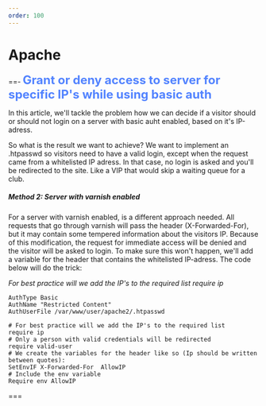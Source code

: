 ```yaml
---
order: 100
---
```


# Apache

==- <span style="color:#5283ff; font-size:24px;">**Grant or deny access to server for specific IP's while using basic auth**</span>

In this article, we'll tackle the problem how we can decide if a visitor should or should not login on a server with basic auht enabled, based on it's IP-adress.
 
So what is the result we want to achieve? We want to implement an .htpasswd so visitors need to have a valid login, except when the request came from a whitelisted IP adress.
In that case, no login is asked and you'll be redirected to the site. Like a VIP that would skip a waiting queue for a club.

##### Method 2: Server with varnish enabled

For a server with varnish enabled, is a different approach needed. All requests that go through varnish will pass the header (X-Forwarded-For), but it may contain some tempered information about the visitors IP.
Because of this modification, the request for immediate access will be denied and the visitor will be asked to login. To make sure this won't happen, we'll add a variable for the header that contains the whitelisted IP-adress.
The code below will do the trick:

_For best practice will we add the IP's to the required list require ip_

```
AuthType Basic
AuthName "Restricted Content"
AuthUserFile /var/www/user/apache2/.htpasswd

# For best practice will we add the IP's to the required list
require ip 
# Only a person with valid credentials will be redirected
require valid-user
# We create the variables for the header like so (Ip should be written between quotes):
SetEnvIF X-Forwarded-For  AllowIP
# Include the env variable
Require env AllowIP
```
===